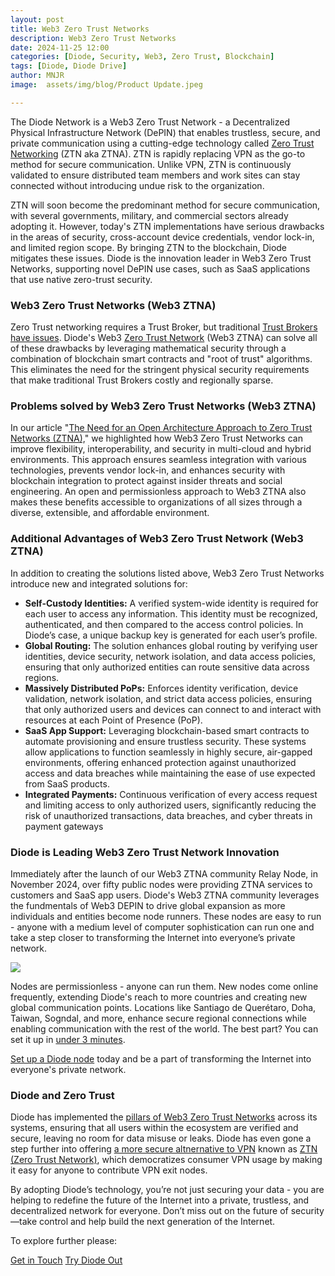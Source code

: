 ```yaml
---
layout: post
title: Web3 Zero Trust Networks
description: Web3 Zero Trust Networks
date: 2024-11-25 12:00
categories: [Diode, Security, Web3, Zero Trust, Blockchain]
tags: [Diode, Diode Drive]
author: MNJR
image: 	assets/img/blog/Product Update.jpeg

---
```

The Diode Network is a Web3 Zero Trust Network - a Decentralized Physical Infrastructure Network (DePIN) that enables trustless, secure, and private communication using a cutting-edge technology called [Zero Trust Networking](https://diode.io/blog/open-approach-to-ztna) (ZTN aka ZTNA). ZTN is rapidly replacing VPN as the go-to method for secure communication. Unlike VPN, ZTN is continuously validated to ensure distributed team members and work sites can stay connected without introducing undue risk to the organization. 

ZTN will soon become the predominant method for secure communication, with several governments, military, and commercial sectors already adopting it. However, today's ZTN implementations have serious drawbacks in the areas of security, cross-account device credentials, vendor lock-in, and limited region scope.  By bringing ZTN to the blockchain, Diode mitigates these issues.  Diode is the innovation leader in Web3 Zero Trust Networks, supporting novel DePIN use cases, such as SaaS applications that use native zero-trust security.

### **Web3 Zero Trust Networks (Web3 ZTNA)**

Zero Trust networking requires a Trust Broker, but traditional [Trust Brokers have issues](https://diode.io/blog/trust-broker-security). Diode's Web3 [Zero Trust Network](https://diode.io/blog/open-approach-to-ztna) (Web3 ZTNA) can solve all of these drawbacks by leveraging mathematical security through a combination of blockchain smart contracts and "root of trust" algorithms.  This eliminates the need for the stringent physical security requirements that make traditional Trust Brokers costly and regionally sparse.

### **Problems solved by Web3 Zero Trust Networks (Web3 ZTNA)**

In our article "[The Need for an Open Architecture Approach to Zero Trust Networks (ZTNA),](https://diode.io/blog/open-approach-to-ztna)" we highlighted how Web3 Zero Trust Networks can improve flexibility, interoperability, and security in multi-cloud and hybrid environments. This approach ensures seamless integration with various technologies, prevents vendor lock-in, and enhances security with blockchain integration to protect against insider threats and social engineering. An open and permissionless approach to Web3 ZTNA also makes these benefits accessible to organizations of all sizes through a diverse, extensible, and affordable environment.

### **Additional Advantages of Web3 Zero Trust Network (Web3 ZTNA)**

In addition to creating the solutions listed above, Web3 Zero Trust Networks introduce new and integrated solutions for: 

*   **Self-Custody Identities:** A verified system-wide identity is required for each user to access any information. This identity must be recognized, authenticated, and then compared to the access control policies. In Diode’s case, a unique backup key is generated for each user’s profile. 
*   **Global Routing:** The solution enhances global routing by verifying user identities, device security, network isolation, and data access policies, ensuring that only authorized entities can route sensitive data across regions.
*   **Massively Distributed PoPs:** Enforces identity verification, device validation, network isolation, and strict data access policies, ensuring that only authorized users and devices can connect to and interact with resources at each Point of Presence (PoP).
*   **SaaS App Support:** Leveraging blockchain-based smart contracts to automate provisioning and ensure trustless security. These systems allow applications to function seamlessly in highly secure, air-gapped environments, offering enhanced protection against unauthorized access and data breaches while maintaining the ease of use expected from SaaS products.
*   **Integrated Payments:** Continuous verification of every access request and limiting access to only authorized users, significantly reducing the risk of unauthorized transactions, data breaches, and cyber threats in payment gateways

### **Diode is Leading Web3 Zero Trust Network Innovation**

Immediately after the launch of our Web3 ZTNA community Relay Node, in November 2024, over fifty public nodes were providing ZTNA services to customers and SaaS app users.  Diode's Web3 ZTNA community leverages the fundmentals of Web3 DEPIN to drive global expansion as more individuals and entities become node runners. These nodes are easy to run - anyone with a medium level of computer sophistication can run one and take a step closer to transforming the Internet into everyone’s private network. 

![](https://lh7-rt.googleusercontent.com/docsz/AD_4nXclpVJU1KxeM8ZYFjVHcsGKB65zzqLrq0oYuZRaQ_kZGRJB18_OesvCc0sHTykwtD1FsPC6S6ggiueijIJSH6k99zExLzZ-0m7BDc0sa_Q9zQMFKS50SoAjVnVbOS8neROmKeRzQA?key=CI2YT0C6jsOjJAarGeDOFlcY)

Nodes are permissionless - anyone can run them.  New nodes come online frequently, extending Diode's reach to more countries and creating new global communication points. Locations like Santiago de Querétaro, Doha, Taiwan, Sogndal, and more, enhance secure regional connections while enabling communication with the rest of the world. The best part? You can set it up in [under 3 minutes](https://www.youtube.com/watch?v=Klh6KK_wNAM&t=8s). 

[Set up a Diode node](https://network.docs.diode.io/docs/) today and be a part of transforming the Internet into everyone's private network. 


### **Diode and Zero Trust**

Diode has implemented the [pillars of Web3 Zero Trust Networks](https://diode.io/blog/pillars-of-zero-trust) across its systems, ensuring that all users within the ecosystem are verified and secure, leaving no room for data misuse or leaks. Diode has even gone a step further into offering [a more secure altnernative to VPN](https://diode.io/blog/does-vpn-protect-my-information) known as [ZTN (Zero Trust Network)](https://app.docs.diode.io/docs/features/regional-tunnels/), which democratizes consumer VPN usage by making it easy for anyone to contribute VPN exit nodes. 

By adopting Diode’s technology, you’re not just securing your data - you are helping to redefine the future of the Internet into a private, trustless, and decentralized network for everyone. Don’t miss out on the future of security—take control and help build the next generation of the Internet.

To explore further please:
<div class="story__buttons">
  <a href="{{"https://contactdiode.paperform.co"}}" class="btn" target="">Get in Touch</a>
  <a href="#download-app" class="btn popup-open" target="">Try Diode Out</a>
</div>

